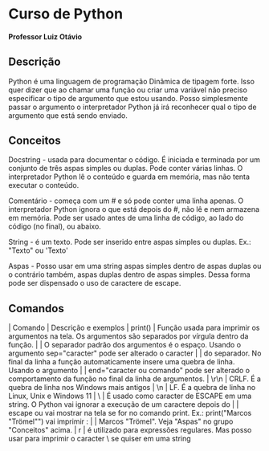 # Curso de Python
#### Professor Luiz Otávio

## Descrição
Python é uma linguagem de programação Dinâmica de tipagem forte.
    Isso quer dizer que ao chamar uma função ou criar uma variável não preciso especificar o tipo de argumento que estou usando.
    Posso simplesmente passar o argumento o interpretador Python já irá reconhecer qual o tipo de argumento que está sendo enviado.

## Conceitos
Docstring   -   usada para documentar o código. É iniciada e terminada por um conjunto de três aspas simples ou duplas. Pode conter 
                várias linhas. O interpretador Python lê o conteúdo e guarda em memória, mas não tenta executar o conteúdo.

Comentário  -   começa com um # e só pode conter uma linha apenas. O interpretador Python ignora o que está depois do #, não lê e
                nem armazena em memória. Pode ser usado antes de uma linha de código, ao lado do código (no final), ou abaixo.

String      -   é um texto. Pode ser inserido entre aspas simples ou duplas. Ex.: "Texto" ou 'Texto'

Aspas       -   Posso usar em uma string aspas simples dentro de aspas duplas ou o contrário também, aspas duplas dentro de 
                aspas simples. Dessa forma pode ser dispensado o uso de caractere de escape.

## Comandos
| Comando | Descrição e exemplos
| print() | Função usada para imprimir os argumentos na tela. Os argumentos são separados por vírgula dentro da função.
|         | O separador padrão dos argumentos é o espaço. Usando o argumento sep="caracter" pode ser alterado o caracter
|         | do separador. No final da linha a função automaticamente insere uma quebra de linha. Usando o argumento
|         | end="caracter ou comando" pode ser alterado o comportamento da função no final da linha de argumentos.
| \r\n    | CRLF. É a quebra de linha nos Windows mais antigos
| \n      | LF. É a quebra de linha no Linux, Unix e Windows 11
| \       | É usado como caracter de ESCAPE em uma string. O Python vai ignorar a execução de um caractere depois do 
|         | escape ou vai mostrar na tela se for no comando print. Ex.: print("Marcos \"Trömel\"") vai imprimir :
|         | Marcos "Trömel". Veja "Aspas" no grupo "Conceitos" acima.
| r       | é utilizado para expressões regulares. Mas posso usar para imprimir o caracter \ se quiser em uma string

